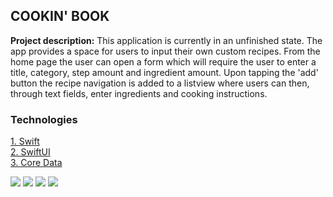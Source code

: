 ## COOKIN' BOOK

**Project description:** This application is currently in an unfinished state. The app provides a space for users to input their own custom recipes. From the home page the user can open a form which will require the user to enter a title, category, step amount and ingredient amount. Upon tapping the 'add' button the recipe navigation is added to a listview where users can then, through text fields, enter ingredients and cooking instructions. 

### Technologies 
<p>
<a href="https://www.apple.com/swift/">1. Swift</a>
  <br>
<a href="https://developer.apple.com/documentation/swiftui">2. SwiftUI</a>
  <br>
 <a href="https://developer.apple.com/documentation/coredata">3. Core Data</a>
  <br>
</p>  

<img src="images/homePage.jpg?raw=true"/>
<img src="images/blank.jpg?raw=true"/>
<img src="images/filled_in.jpg?raw=true"/>
<img src="images/recipepage.jpg?raw=true"/>
